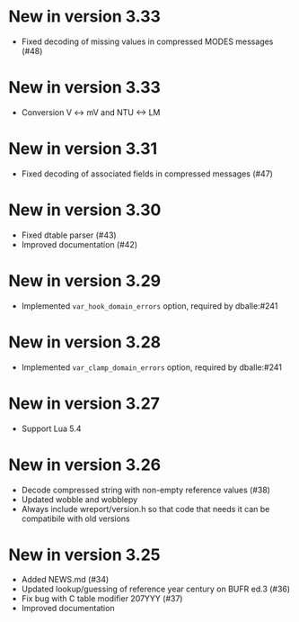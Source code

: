 # New in version 3.33

* Fixed decoding of missing values in compressed MODES messages (#48)

# New in version 3.33

* Conversion V <-> mV and NTU <-> LM

# New in version 3.31

* Fixed decoding of associated fields in compressed messages (#47)

# New in version 3.30

* Fixed dtable parser (#43)
* Improved documentation (#42)

# New in version 3.29

* Implemented `var_hook_domain_errors` option, required by dballe:#241

# New in version 3.28

* Implemented `var_clamp_domain_errors` option, required by dballe:#241

# New in version 3.27

* Support Lua 5.4

# New in version 3.26

* Decode compressed string with non-empty reference values (#38)
* Updated wobble and wobblepy
* Always include wreport/version.h so that code that needs it can be compatibile with old versions

# New in version 3.25

* Added NEWS.md (#34)
* Updated lookup/guessing of reference year century on BUFR ed.3 (#36)
* Fix bug with C table modifier 207YYY (#37)
* Improved documentation
